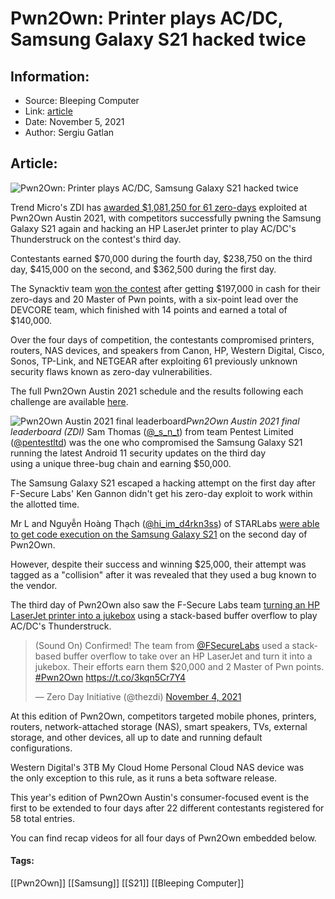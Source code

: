 # Pwn2Own: Printer plays AC/DC, Samsung Galaxy S21 hacked twice
### 

## Information:
+ Source: Bleeping Computer
+ Link: [article](https://www.bleepingcomputer.com/news/security/pwn2own-printer-plays-ac-dc-samsung-galaxy-s21-hacked-twice/)
+ Date: November 5, 2021
+ Author: Sergiu Gatlan


## Article:
![Pwn2Own: Printer plays AC/DC, Samsung Galaxy S21 hacked twice](https://www.bleepstatic.com/content/hl-images/2021/11/03/Pwn2Own_Austin_2021.jpg)


Trend Micro's ZDI has [awarded $1,081,250 for 61 zero-days](https://twitter.com/thezdi/status/1456668424101408771) exploited at Pwn2Own Austin 2021, with competitors successfully pwning the Samsung Galaxy S21 again and hacking an HP LaserJet printer to play AC/DC's Thunderstruck on the contest's third day.


Contestants earned $70,000 during the fourth day, $238,750 on the third day, $415,000 on the second, and $362,500 during the first day.


The Synacktiv team [won the contest](https://twitter.com/thezdi/status/1456669894456524801) after getting $197,000 in cash for their zero-days and 20 Master of Pwn points, with a six-point lead over the DEVCORE team, which finished with 14 points and earned a total of $140,000.


Over the four days of competition, the contestants compromised printers, routers, NAS devices, and speakers from Canon, HP, Western Digital, Cisco, Sonos, TP-Link, and NETGEAR after exploiting 61 previously unknown security flaws known as zero-day vulnerabilities.


The full Pwn2Own Austin 2021 schedule and the results following each challenge are available [here](https://www.zerodayinitiative.com/blog/2021/11/1/pwn2ownaustin).



![Pwn2Own Austin 2021 final leaderboard](https://www.bleepstatic.com/images/news/u/1109292/2021/Pwn2Own_Austin_2021_leaderboard.png)*Pwn2Own Austin 2021 final leaderboard (ZDI)*
Sam Thomas ([@\_s\_n\_t](https://twitter.com/_s_n_t)) from team Pentest Limited ([@pentestltd](https://twitter.com/pentestltd)) was the one who compromised the Samsung Galaxy S21 running the latest Android 11 security updates on the third day using a unique three-bug chain and earning $50,000.


The Samsung Galaxy S21 escaped a hacking attempt on the first day after F-Secure Labs' Ken Gannon didn't get his zero-day exploit to work within the allotted time.


Mr L and Nguyễn Hoàng Thạch ([@hi\_im\_d4rkn3ss](https://twitter.com/hi_im_d4rkn3ss)) of STARLabs [were able to get code execution on the Samsung Galaxy S21](https://www.bleepingcomputer.com/news/security/sonos-hp-and-canon-devices-hacked-at-pwn2own-austin-2021/) on the second day of Pwn2Own.


However, despite their success and winning $25,000, their attempt was tagged as a "collision" after it was revealed that they used a bug known to the vendor. 


The third day of Pwn2Own also saw the F-Secure Labs team [turning an HP LaserJet printer into a jukebox](https://twitter.com/thezdi/status/1456283862821220356) using a stack-based buffer overflow to play AC/DC's Thunderstruck. 




> 
> (Sound On) Confirmed! The team from [@FSecureLabs](https://twitter.com/FSecureLabs?ref_src=twsrc%5Etfw) used a stack-based buffer overflow to take over an HP LaserJet and turn it into a jukebox. Their efforts earn them $20,000 and 2 Master of Pwn points. [#Pwn2Own](https://twitter.com/hashtag/Pwn2Own?src=hash&ref_src=twsrc%5Etfw) <https://t.co/3kqn5Cr7Y4>
> 
> 
> — Zero Day Initiative (@thezdi) [November 4, 2021](https://twitter.com/thezdi/status/1456283862821220356?ref_src=twsrc%5Etfw)


At this edition of Pwn2Own, competitors targeted mobile phones, printers, routers, network-attached storage (NAS), smart speakers, TVs, external storage, and other devices, all up to date and running default configurations.


Western Digital's 3TB My Cloud Home Personal Cloud NAS device was the only exception to this rule, as it runs a beta software release.


This year's edition of Pwn2Own Austin's consumer-focused event is the first to be extended to four days after 22 different contestants registered for 58 total entries. 


You can find recap videos for all four days of Pwn2Own embedded below.












#### Tags:
[[Pwn2Own]] [[Samsung]] [[S21]] [[Bleeping Computer]]
